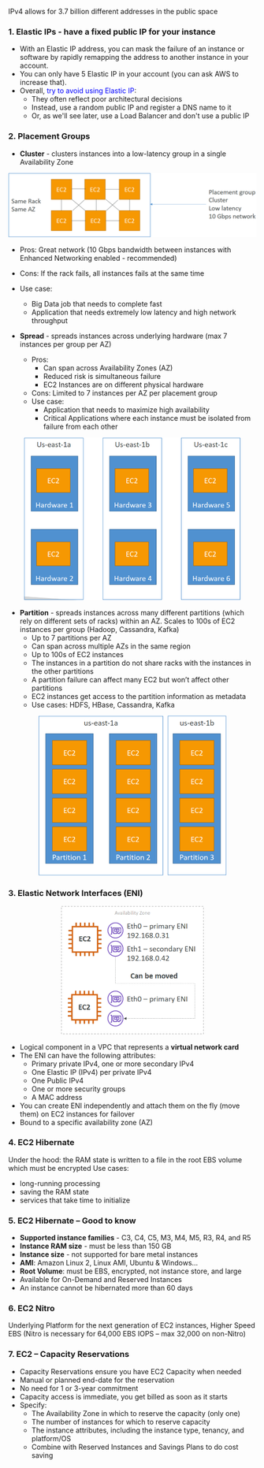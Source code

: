 IPv4 allows for 3.7 billion different addresses in the public space

### 1. Elastic IPs - have a fixed public IP for your instance

- With an Elastic IP address, you can mask the failure of an instance or software by rapidly remapping the address to another instance in your account.
- You can only have 5 Elastic IP in your account (you can ask AWS to increase that).
- Overall, <font color=blue>try to avoid using Elastic IP</font>:
  - They often reflect poor architectural decisions
  - Instead, use a random public IP and register a DNS name to it
  - Or, as we'll see later, use a Load Balancer and don't use a public IP

### 2. Placement Groups

- **Cluster** - clusters instances into a low-latency group in a single Availability Zone
<center><img src="pg.png" style="zoom:60%"/></center>

  - Pros: Great network (10 Gbps bandwidth between instances with Enhanced Networking enabled - recommended)
  - Cons: If the rack fails, all instances fails at the same time
  - Use case:
    - Big Data job that needs to complete fast
    - Application that needs extremely low latency and high network throughput

- **Spread** - spreads instances across underlying hardware (max 7 instances per group per AZ)
  - Pros:
    - Can span across Availability Zones (AZ)
    - Reduced risk is simultaneous failure
    -  EC2 Instances are on different physical hardware
  - Cons: Limited to 7 instances per AZ per placement group
  - Use case:
    - Application that needs to maximize high availability
    - Critical Applications where each instance must be isolated from failure from each other
<center><img src="partition.png" style="zoom:57%"/></center>

- **Partition** - spreads instances across many different partitions (which rely on different sets of racks) within an AZ. Scales to 100s of EC2 instances per group (Hadoop, Cassandra, Kafka)
  - Up to 7 partitions per AZ
  - Can span across multiple AZs in the same region
  - Up to 100s of EC2 instances
  - The instances in a partition do not share racks with the instances in the other partitions
  - A partition failure can affect many EC2 but won’t affect other partitions
  - EC2 instances get access to the partition information as metadata
  - Use cases: HDFS, HBase, Cassandra, Kafka
<center><img src="partition2.png" style="zoom:58%"/></center>

### 3. Elastic Network Interfaces (ENI)

<center><img src="eni.png" style="zoom:57%"/></center>

- Logical component in a VPC that represents a **virtual network card**
- The ENI can have the following attributes:
  - Primary private IPv4, one or more secondary IPv4
  - One Elastic IP (IPv4) per private IPv4
  - One Public IPv4
  - One or more security groups
  - A MAC address
- You can create ENI independently and attach them on the fly (move them) on EC2 instances for failover
- Bound to a specific availability zone (AZ)

### 4. EC2 Hibernate
Under the hood: the RAM state is written to a file in the root EBS volume which must be encrypted
Use cases:

- long-running processing
- saving the RAM state
- services that take time to initialize

### 5. EC2 Hibernate – Good to know

- **Supported instance families** - C3, C4, C5, M3, M4, M5, R3, R4, and R5
- **Instance RAM size** - must be less than 150 GB
- **Instance size** - not supported for bare metal instances
- **AMI**: Amazon Linux 2, Linux AMI, Ubuntu & Windows…
- **Root Volume**: must be EBS, encrypted, not instance store, and large
- Available for On-Demand and Reserved Instances
- An instance cannot be hibernated more than 60 days

### 6. EC2 Nitro
Underlying Platform for the next generation of EC2 instances, Higher Speed EBS (Nitro is necessary for 64,000 EBS IOPS – max 32,000 on non-Nitro)

### 7. EC2 – Capacity Reservations

- Capacity Reservations ensure you have EC2 Capacity when needed
- Manual or planned end-date for the reservation
- No need for 1 or 3-year commitment
- Capacity access is immediate, you get billed as soon as it starts
- Specify:
  - The Availability Zone in which to reserve the capacity (only one)
  - The number of instances for which to reserve capacity
  - The instance attributes, including the instance type, tenancy, and platform/OS
  - Combine with Reserved Instances and Savings Plans to do cost saving
